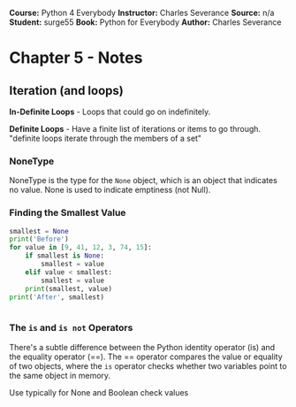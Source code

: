 __Course:__ Python 4 Everybody
__Instructor:__ Charles Severance
__Source:__ n/a
__Student:__ surge55
__Book:__ Python for Everybody
__Author:__ Charles Severance

# Chapter 5 - Notes
## Iteration (and loops)


**In-Definite Loops** - Loops that could go on indefinitely. 

**Definite Loops** - Have a finite list of iterations or items to go through. "definite loops iterate through the members of a set"



### NoneType 

NoneType is the type for the `None` object, which is an object that indicates no value. None is used to indicate emptiness (not Null).



### Finding the Smallest Value

```python
smallest = None
print('Before')
for value in [9, 41, 12, 3, 74, 15]:
    if smallest is None:
	    smallest = value
    elif value < smallest:
        smallest = value
    print(smallest, value)
print('After', smallest)
    
```



### The `is` and `is not` Operators

There's a subtle difference between the Python identity operator (is) and the equality operator (==). The == operator compares the value or equality of two objects, where the `is` operator checks whether two variables point to the same object in memory.

Use typically for None and Boolean check values



